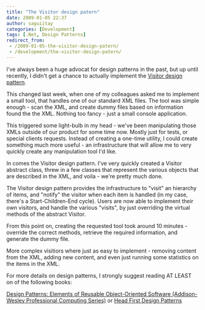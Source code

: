 ```yaml
---
title: "The Visitor design patern"
date: 2009-01-05 22:37
author: saguiitay
categories: [Development]
tags: [.Net, Design Patterns]
redirect_from:
 - /2009-01-05-the-visitor-design-patern/
 - /development/the-visitor-design-patern/
---
```

I've always been a huge advocat for design patterns in the past, but up until recently, I didn't get a chance to actually implement the 
[Visitor design pattern](http://en.wikipedia.org/wiki/Visitor_pattern).

This changed last week, when one of my colleagues asked me to implement a small tool, that handles one of our standard XML files. 
The tool was simple enough - scan the XML, and create dummy files based on information found the the XML. Nothing too fancy - just a small console application.

This triggered some light-bulb in my head - we've been manipulating those XMLs outside of our product for some time now. 
Mostly just for tests, or special clients requests. Instead of creating a one-time utility, I could create something much more useful - 
an infrastructure that will allow me to very quickly create any manipulation tool I'd like.

In comes the Visitor design pattern. I've very quickly created a Visitor abstract class, threw in a few classes that represent the various objects 
that are described in the XML, and voila - we're pretty much done.

The Visitor design pattern provides the infrastructure to "visit" an hierarchy of items, and "notify" the visitor when each item is handled 
(in my case, there's a Start-Children-End cycle). Users are now able to implement their own visitors, and handle the various "visits", 
by just overriding the virtual methods of the abstract Visitor.

From this point on, creating the requested tool took around 10 minutes - override the correct methods, retrieve the required information, and generate the dummy file.

More complex visitiors where just as easy to implement - removing content from the XML, adding new content, and even just running some statistics on the items in the XML.

For more details on design patterns, I strongly suggest reading AT LEAST on of the following books:

[Design Patterns: Elements of Reusable Object-Oriented Software (Addison-Wesley Professional Computing Series)](http://www.amazon.com/gp/product/0201633612?ie=UTF8&tag=biustudiesmat-20&linkCode=as2&camp=1789&creative=390957&creativeASIN=0201633612)
 or 
[Head First Design Patterns](http://www.amazon.com/gp/product/0596007124?ie=UTF8&tag=biustudiesmat-20&linkCode=as2&camp=1789&creative=390957&creativeASIN=0596007124)
